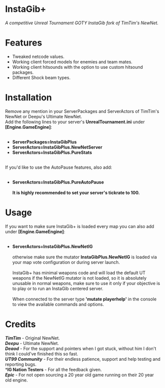 # InstaGib+
*A competitive Unreal Tournament GOTY InstaGib fork of TimTim's NewNet.*

# Features
* Tweaked netcode values.<br>
* Working client forced models for enemies and team mates.<br>
* Working client hitsounds with the option to use custom hitsound packages.<br>
* Different Shock beam types.<br>

# Installation
Remove any mention in your ServerPackages and ServerActors of TimTim's NewNet or Deepu's Ultimate NewNet.<br>
Add the following lines to your server's <b>UnrealTournament.ini</b> under <b>[Engine.GameEngine]</b>:<br><br>
* <b>ServerPackages=InstaGibPlus</b><br>
* <b>ServerActors=InstaGibPlus.NewNetServer</b><br>
* <b>ServerActors=InstaGibPlus.PureStats</b><br><br>

If you'd like to use the AutoPause features, also add:<br><br>
* <b>ServerActors=InstaGibPlus.PureAutoPause</b><br><br>
<b>It is highly recommended to set your server's tickrate to 100.</b>

# Usage
If you want to make sure InstaGib+ is loaded every map you can also add under <b>[Engine.GameEngine]</b>:<br><br>
* <b>ServerActors=InstaGibPlus.NewNetIG</b><br><br>
otherwise make sure the mutator <b>InstaGibPlus.NewNetIG</b> is loaded via your map vote configuration or during server launch.<br><br>
InstaGib+ has minimal weapons code and will load the default UT weapons if the NewNetIG mutator is not loaded, so it is absolutely unusable in normal weapons, make sure to use it only if your objective is to play or to run an InstaGib centered server.<br><br>
When connected to the server type <b>'mutate playerhelp'</b> in the console to view the available commands and options.


# Credits<br>
*<b>TimTim</b>* - Original NewNet.<br>
*<b>Deepu</b>* - Ultimate NewNet.<br>
*<b>Deaod</b>* - For the support and pointers when I got stuck, without him I don't think I could've finished this so fast.<br>
*<b>UT99 Community</b>* - For their endless patience, support and help testing and reporting bugs.<br>
*<b>IG Nation Testers</b> - For all the feedback given.<br>
*<b>Epic</b>* - For not open sourcing a 20 year old game running on their 20 year old engine.
